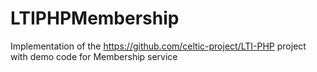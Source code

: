 # LTIPHPMembership
Implementation of the https://github.com/celtic-project/LTI-PHP project with demo code for Membership service
